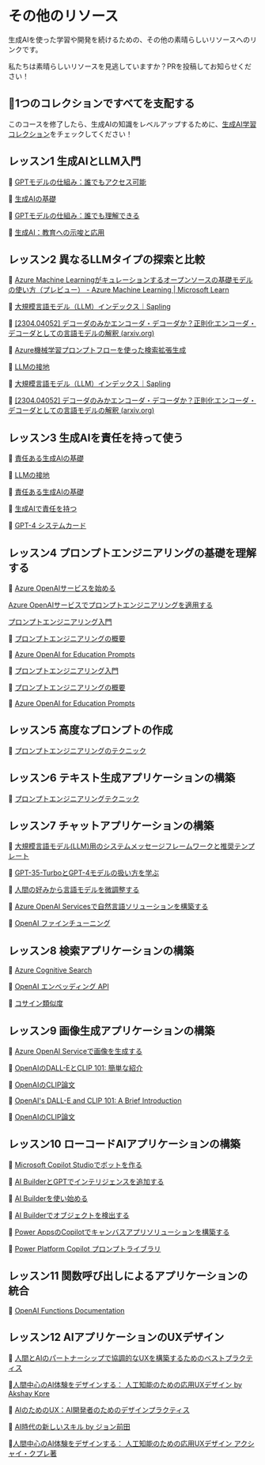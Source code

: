 # その他のリソース

生成AIを使った学習や開発を続けるための、その他の素晴らしいリソースへのリンクです。

私たちは素晴らしいリソースを見逃していますか？PRを投稿してお知らせください！

## 🤎1つのコレクションですべてを支配する  

このコースを修了したら、生成AIの知識をレベルアップするために、[生成AI学習コレクション](https://aka.ms/genai-collection)をチェックしてください！

## レッスン1 生成AIとLLM入門

🔗 [GPTモデルの仕組み：誰でもアクセス可能](https://bea.stollnitz.com/blog/how-gpt-works/)

🔗 [生成AIの基礎](https://learn.microsoft.com/training/modules/fundamentals-generative-ai)

🔗 [GPTモデルの仕組み：誰でも理解できる](https://bea.stollnitz.com/blog/how-gpt-works)

🔗 [生成AI：教育への示唆と応用](https://arxiv.org/abs/2305.07605)

## レッスン2 異なるLLMタイプの探索と比較

🔗 [Azure Machine Learningがキュレーションするオープンソースの基礎モデルの使い方（プレビュー） - Azure Machine Learning | Microsoft Learn](https://learn.microsoft.com/azure/machine-learning/how-to-use-foundation-models)

🔗 [大規模言語モデル（LLM）インデックス｜Sapling](https://sapling.ai/llm/index)

🔗 [[2304.04052] デコーダのみかエンコーダ・デコーダか？正則化エンコーダ・デコーダとしての言語モデルの解釈 (arxiv.org)](https://arxiv.org/abs/2304.04052)

🔗 [Azure機械学習プロンプトフローを使った検索拡張生成](https://learn.microsoft.com/azure/machine-learning/concept-retrieval-augmented-generation)

🔗 [LLMの接地](https://techcommunity.microsoft.com/t5/fasttrack-for-azure/grounding-llms/ba-p/3843857)

🔗 [大規模言語モデル（LLM）インデックス｜Sapling](https://sapling.ai/llm/index )

🔗 [[2304.04052] デコーダのみかエンコーダ・デコーダか？正則化エンコーダ・デコーダとしての言語モデルの解釈 (arxiv.org)](https://arxiv.org/abs/2304.04052)

## レッスン3 生成AIを責任を持って使う

🔗 [責任ある生成AIの基礎](https://learn.microsoft.com/training/modules/responsible-generative-ai/)

🔗 [LLMの接地](https://techcommunity.microsoft.com/t5/fasttrack-for-azure/grounding-llms/ba-p/3843857)

🔗 [責任ある生成AIの基礎](https://learn.microsoft.com/training/modules/responsible-generative-ai)

🔗 [生成AIで責任を持つ](https://learn.microsoft.com/shows/ai-show/being-responsible-with-generative-ai)

🔗 [GPT-4 システムカード](https://cdn.openai.com/papers/gpt-4-system-card.pdf)

## レッスン4 プロンプトエンジニアリングの基礎を理解する

🔗 [Azure OpenAIサービスを始める](https://https://learn.microsoft.com/training/modules/get-started-openai/)

[Azure OpenAIサービスでプロンプトエンジニアリングを適用する](https://learn.microsoft.com/training/modules/apply-prompt-engineering-azure-openai/)

[プロンプトエンジニアリング入門](https://learn.microsoft.com/azure/ai-services/openai/concepts/prompt-engineering)

🔗 [プロンプトエンジニアリングの概要](https://learn.microsoft.com/semantic-kernel/prompt-engineering/)

🔗 [Azure OpenAI for Education Prompts](https://techcommunity.microsoft.com/t5/education-blog/azure-openai-for-education-prompts-ai-and-a-guide-from-ethan-and/ba-p/3938259 )

🔗 [プロンプトエンジニアリング入門](https://learn.microsoft.com/azure/ai-services/openai/concepts/prompt-engineering)

🔗 [プロンプトエンジニアリングの概要](https://learn.microsoft.com/semantic-kernel/prompt-engineering)

🔗 [Azure OpenAI for Education Prompts](https://techcommunity.microsoft.com/t5/e1.ucation-blog/azure-openai-for-education-prompts-ai-and-a-guide-from-ethan-and/ba-p/3938259)

## レッスン5 高度なプロンプトの作成

🔗 [プロンプトエンジニアリングのテクニック](https://learn.microsoft.com/azure/ai-services/openai/concepts/advanced-prompt-engineering)

## レッスン6 テキスト生成アプリケーションの構築

🔗 [プロンプトエンジニアリングテクニック](https://learn.microsoft.com/azure/ai-services/openai/concepts/advanced-prompt-engineering?pivots=programming-language-chat-completions)

## レッスン7 チャットアプリケーションの構築

🔗 [大規模言語モデル(LLM)用のシステムメッセージフレームワークと推奨テンプレート](https://learn.microsoft.com/azure/ai-services/openai/concepts/system-message)

🔗 [GPT-35-TurboとGPT-4モデルの扱い方を学ぶ](https://learn.microsoft.com/azure/ai-services/openai/how-to/chatgpt)

🔗 [人間の好みから言語モデルを微調整する](https://arxiv.org/pdf/1909.08593.pdf)

🔗 [Azure OpenAI Servicesで自然言語ソリューションを構築する](https://learn.microsoft.com/training/modules/build-language-solution-azure-openai/)


🔗 [OpenAI ファインチューニング](https://platform.openai.com/docs/guides/fine-tuning/when-to-use-fine-tuning )

## レッスン8 検索アプリケーションの構築

🔗 [Azure Cognitive Search](https://learn.microsoft.com/training/modules/improve-search-results-vector-search)

🔗 [OpenAI エンベッディング API](https://platform.openai.com/docs/api-reference/embeddings)

🔗 [コサイン類似度](https://en.wikipedia.org/wiki/Cosine_similarity)

## レッスン9 画像生成アプリケーションの構築

🔗 [Azure OpenAI Serviceで画像を生成する](https://learn.microsoft.com/training/modules/generate-images-azure-openai)

🔗 [OpenAIのDALL-EとCLIP 101: 簡単な紹介](https://towardsdatascience.com/openais-dall-e-and-clip-101-a-brief-introduction-3a4367280d4e)

🔗 [OpenAIのCLIP論文](https://arxiv.org/pdf/2103.00020.pdf)

🔗 [OpenAI's DALL-E and CLIP 101: A Brief Introduction](https://towardsdatascience.com/openais-dall-e-and-clip-101-a-brief-introduction-3a4367280d4e)

🔗 [OpenAIのCLIP論文](https://arxiv.org/pdf/2103.00020.pdf)

## レッスン10 ローコードAIアプリケーションの構築
🔗 [Microsoft Copilot Studioでボットを作る](https://learn.microsoft.com/training/paths/work-power-virtual-agents/)

🔗 [AI BuilderとGPTでインテリジェンスを追加する](https://learn.microsoft.com/training/modules/ai-builder-text-generation)

🔗 [AI Builderを使い始める](https://learn.microsoft.com/training/modules/get-started-with-ai-builder)

🔗 [AI Builderでオブジェクトを検出する](https://learn.microsoft.com/training/modules/get-started-with-ai-builder-object-detection)

🔗 [Power AppsのCopilotでキャンバスアプリソリューションを構築する](https://learn.microsoft.com/training/modules/build-canvas-app-real-estate-power-apps-copilot/)

🔗 [Power Platform Copilot プロンプトライブラリ](https://pnp.github.io/powerplatform-prompts/&WT.mc_id=academic-109639-somelezediko)

## レッスン11 関数呼び出しによるアプリケーションの統合

🔗 [OpenAI Functions Documentation](https://learn.microsoft.com/azure/ai-services/openai/how-to/function-calling)

## レッスン12 AIアプリケーションのUXデザイン

🔗 [人間とAIのパートナーシップで協調的なUXを構築するためのベストプラクティス](https://learn.microsoft.com/community/content/best-practices-ai-ux)

🔗[人間中心のAI体験をデザインする： 人工知能のための応用UXデザイン by Akshay Kpre](https://www.linkedin.com/learning/ux-for-ai-design-practices-for-ai-developers)

🔗 [AIのためのUX：AI開発者のためのデザインプラクティス](https://www.youtube.com/watch&v=Lkbkd_hkDLY)

🔗 [AI時代の新しいスキル by ジョン前田](https://www.amazon.com/Designing-Human-Centric-Experiences-Artificial-Intelligence/dp/1484280873)

🔗[人間中心のAI体験をデザインする： 人工知能のための応用UXデザイン アクシャイ・クプレ著](https://www.amazon.com/Designing-Human-Centric-Experiences-Artificial-Intelligence/dp/1484280873)
